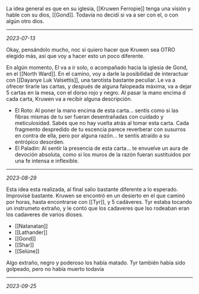 La idea general es que en su iglesia, [[Kruwen Ferropie]] tenga una visión y hable con su dios, [[Gond]]. Todavía no decidí si va a ser con el, o con algún otro dios.

---
*2023-07-13*

Okay, pensándolo mucho, noc si quiero hacer que Kruwen sea OTRO elegido más, así que voy a hacer esto un poco diferente.

En algún momento, El va a ir solo, o acompañado hacia la iglesia de Gond, en el [[North Ward]]. En el camino, voy a darle la posibilidad de interactuar con [[Dayanye Luk Valsettis]], una tarotista bastante peculiar. Le va a ofrecer tirarle las cartas, y después de alguna falopeada máxima, va a dejar 5 cartas en la mesa, con el dorso rojo y negro. Al pasar la mano encima d cada carta, Kruwen va a recibír alguna descripción.

- El Roto: Al poner la mano encima de esta carta… sentís como si las fibras mismas de tu ser fueran desentrañadas con cuidado y meticulosidad. Sabés que no hay vuelta atrás al tomar esta carta. Cada fragmento despredido de tu escencia parece reverberar con susurros en contra de ella, pero por alguna razón… te sentís atraído a su entrópico desorden.
- El Paladin: Al sentir la presencia de esta carta… te envuelve un aura de devoción absoluta, como si los muros de la razón fueran sustituidos por una fe intensa e inflexible. 



---
*2023-08-29*

Esta idea esta realizada, al final salio bastante diferente a lo esperado. Improvisé bastante. Kruwen se encontró en un desierto en el que caminó por horas, hasta encontrarse con [[Tyr]], y 5 cadáveres.
Tyr estaba tocando un instrumeto extraño, y le contó que los cadaveres que lso rodeaban eran los cadaveres de varios dioses.

- [[Natanatan]]
- [[Lathander]]
- [[Gond]]
- [[Shar]]
- [[Selúne]]

Algo extraño, negro y poderoso los había matado. Tyr también había sido golpeado, pero no había muerto todavía

---
*2023-09-25*

